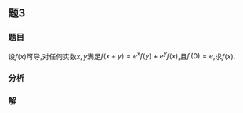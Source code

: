 ## 题3
### 题目
设$f( x)$可导,对任何实数$x, y$满足$f( {x + y})  = {e}^{x}f( y)  + {e}^{y}f( x)$,且${f}^{\prime }( 0)  = e$,求$f( x)$.
### 分析

### 解
